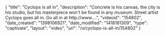 {
    "title": "Cyclops is all in",
    "description": "Concrete is his canvas, the city is his studio, but his masterpiece won't be found in any museum. Street artist Cyclops goes all in. Go all in at http:\/\/www....",
    "videoid": "154802",
    "date_created": "1398106921",
    "date_modified": "1418181309",
    "type": "captivate",
    "layout": "video",
    "url": "\/v\/cyclops-is-all-in\/154802"
}